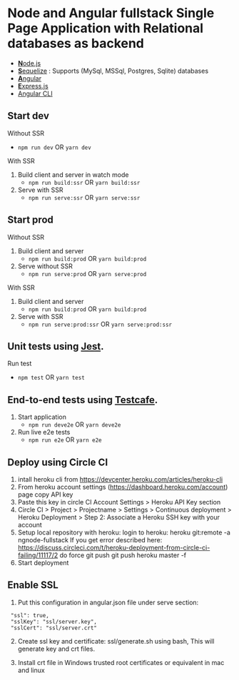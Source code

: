 # Node and Angular fullstack Single Page Application with Relational databases as backend

* [**N**ode.js](https://nodejs.org)
* [**S**equelize](http://docs.sequelizejs.com/) : Supports (MySql, MSSql, Postgres, Sqlite) databases
* [**A**ngular](https://angular.io)
* [**E**xpress.js](http://expressjs.com)
* [Angular CLI](https://cli.angular.io)


## Start dev
Without SSR
* `npm run dev` OR `yarn dev`

With SSR
1. Build client and server in watch mode
    * `npm run build:ssr` OR `yarn build:ssr`
2. Serve with SSR
    * `npm run serve:ssr` OR `yarn serve:ssr`
## Start prod
Without SSR
1. Build client and server
    * `npm run build:prod` OR `yarn build:prod`
2. Serve without SSR
     * `npm run serve:prod` OR `yarn serve:prod`

With SSR
1. Build client and server
    * `npm run build:prod` OR `yarn build:prod`
2. Serve with SSR
    * `npm run serve:prod:ssr` OR `yarn serve:prod:ssr`

## Unit tests using [Jest](https://facebook.github.io/jest/).
Run test
* `npm test` OR `yarn test`

## End-to-end tests using [Testcafe](https://devexpress.github.io/testcafe/).
1. Start application
    * `npm run deve2e` OR `yarn deve2e`
2. Run live e2e tests 
    * `npm run e2e` OR `yarn e2e`


## Deploy using Circle CI
1. intall heroku cli from https://devcenter.heroku.com/articles/heroku-cli
2. From heroku account settings (https://dashboard.heroku.com/account) page copy API key
3. Paste this key in circle CI Account Settings > Heroku API Key section
4. Circle CI > Project > Projectname > Settings > Continuous deployment > Heroku Deployment > Step 2: Associate a Heroku SSH key with your account
5. Setup local repository with heroku:
login to heroku:
heroku git:remote -a ngnode-fullstack
If you get error described here:
https://discuss.circleci.com/t/heroku-deployment-from-circle-ci-failing/11117/2 do force git push 
git push heroku master -f
6. Start deployment

## Enable SSL
1. Put this configuration in angular.json file under serve section:
```
 "ssl": true,
 "sslKey": "ssl/server.key",
 "sslCert": "ssl/server.crt"
```

2. Create ssl key and certificate:
    ssl/generate.sh using bash, 
    This will generate key and crt files.
    
3. Install crt file in Windows trusted root certificates or equivalent in mac and linux